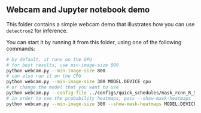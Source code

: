 ## Webcam and Jupyter notebook demo

This folder contains a simple webcam demo that illustrates how you can use `detectron2` for inference.

You can start it by running it from this folder, using one of the following commands:
```bash
# by default, it runs on the GPU
# for best results, use min-image-size 800
python webcam.py --min-image-size 800
# can also run it on the CPU
python webcam.py --min-image-size 300 MODEL.DEVICE cpu
# or change the model that you want to use
python webcam.py --config-file ../configs/quick_schedules/mask_rcnn_R_50_FPN_inference_acc_test.yaml --min-image-size 300 MODEL.DEVICE cpu
# in order to see the probability heatmaps, pass --show-mask-heatmaps
python webcam.py --min-image-size 300 --show-mask-heatmaps MODEL.DEVICE cpu
```
